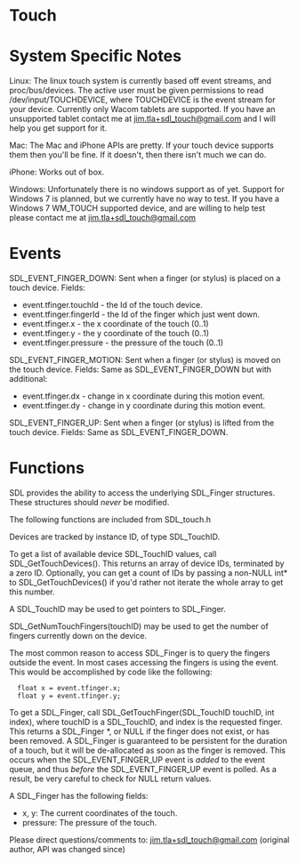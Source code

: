 Touch
===========================================================================
System Specific Notes
===========================================================================
Linux:
The linux touch system is currently based off event streams, and proc/bus/devices. The active user must be given permissions to read /dev/input/TOUCHDEVICE, where TOUCHDEVICE is the event stream for your device. Currently only Wacom tablets are supported. If you have an unsupported tablet contact me at jim.tla+sdl_touch@gmail.com and I will help you get support for it.

Mac:
The Mac and iPhone APIs are pretty. If your touch device supports them then you'll be fine. If it doesn't, then there isn't much we can do.

iPhone:
Works out of box.

Windows:
Unfortunately there is no windows support as of yet. Support for Windows 7 is planned, but we currently have no way to test. If you have a Windows 7 WM_TOUCH supported device, and are willing to help test please contact me at jim.tla+sdl_touch@gmail.com


Events
===========================================================================
SDL_EVENT_FINGER_DOWN:
Sent when a finger (or stylus) is placed on a touch device.
Fields:
* event.tfinger.touchId  - the Id of the touch device.
* event.tfinger.fingerId - the Id of the finger which just went down.
* event.tfinger.x        - the x coordinate of the touch (0..1)
* event.tfinger.y        - the y coordinate of the touch (0..1)
* event.tfinger.pressure - the pressure of the touch (0..1)

SDL_EVENT_FINGER_MOTION:
Sent when a finger (or stylus) is moved on the touch device.
Fields:
Same as SDL_EVENT_FINGER_DOWN but with additional:
* event.tfinger.dx       - change in x coordinate during this motion event.
* event.tfinger.dy       - change in y coordinate during this motion event.

SDL_EVENT_FINGER_UP:
Sent when a finger (or stylus) is lifted from the touch device.
Fields:
Same as SDL_EVENT_FINGER_DOWN.


Functions
===========================================================================
SDL provides the ability to access the underlying SDL_Finger structures.
These structures should _never_ be modified.

The following functions are included from SDL_touch.h

Devices are tracked by instance ID, of type SDL_TouchID.

To get a list of available device SDL_TouchID values, call SDL_GetTouchDevices().
This returns an array of device IDs, terminated by a zero ID. Optionally, you can
get a count of IDs by passing a non-NULL int* to SDL_GetTouchDevices() if you'd
rather not iterate the whole array to get this number.

A SDL_TouchID may be used to get pointers to SDL_Finger.

SDL_GetNumTouchFingers(touchID) may be used to get the number of fingers currently down on the device.

The most common reason to access SDL_Finger is to query the fingers outside the event. In most cases accessing the fingers is using the event. This would be accomplished by code like the following:

      float x = event.tfinger.x;
      float y = event.tfinger.y;



To get a SDL_Finger, call SDL_GetTouchFinger(SDL_TouchID touchID, int index), where touchID is a SDL_TouchID, and index is the requested finger.
This returns a SDL_Finger *, or NULL if the finger does not exist, or has been removed.
A SDL_Finger is guaranteed to be persistent for the duration of a touch, but it will be de-allocated as soon as the finger is removed. This occurs when the SDL_EVENT_FINGER_UP event is _added_ to the event queue, and thus _before_ the SDL_EVENT_FINGER_UP event is polled.
As a result, be very careful to check for NULL return values.

A SDL_Finger has the following fields:
* x, y:
	The current coordinates of the touch.
* pressure:
	The pressure of the touch.


Please direct questions/comments to:
   jim.tla+sdl_touch@gmail.com
   (original author, API was changed since)
